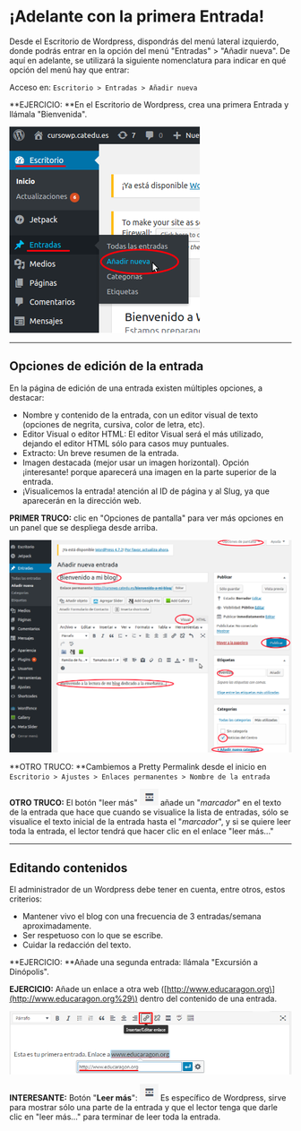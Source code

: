 # ¡Adelante con la primera Entrada!

Desde el Escritorio de Wordpress, dispondrás del menú lateral izquierdo, donde podrás entrar en la opción del menú "Entradas" &gt; "Añadir nueva". De aquí en adelante, se utilizará la siguiente nomenclatura para indicar en qué opción del menú hay que entrar:

Acceso en: `Escritorio > Entradas > Añadir nueva`

**EJERCICIO: **En el Escritorio de Wordpress, crea una primera Entrada y llámala "Bienvenida".

![](/assets/nueva_entrada.png)

---

## Opciones de edición de la entrada

En la página de edición de una entrada existen múltiples opciones, a destacar:

* Nombre y contenido de la entrada, con un editor visual de texto \(opciones de negrita, cursiva, color de letra, etc\).
* Editor Visual o editor HTML: El editor Visual será el más utilizado, dejando el editor HTML sólo para casos muy puntuales.
* Extracto: Un breve resumen de la entrada.
* Imagen destacada \(mejor usar un imagen horizontal\). Opción ¡interesante! porque aparecerá una imagen en la parte superior de la entrada.
* ¡Visualicemos la entrada! atención al ID de página y al Slug, ya que aparecerán en la dirección web.

**PRIMER TRUCO:** clic en "Opciones de pantalla" para ver más opciones en un panel que se despliega desde arriba.

![](/assets/editar_entrada_blog.png)

**OTRO TRUCO: **Cambiemos a Pretty Permalink desde el inicio en `Escritorio > Ajustes > Enlaces permanentes > Nombre de la entrada`

**OTRO TRUCO:** El botón "leer más"  ![](/assets/leer-mas.png) añade un "_marcador_" en el texto de la entrada que hace que cuando se visualice la lista de entradas, sólo se visualice el texto inicial de la entrada hasta el "_marcador_", y si se quiere leer toda la entrada, el lector tendrá que hacer clic en el enlace "leer más..."

---

## Editando contenidos

El administrador de un Wordpress debe tener en cuenta, entre otros, estos criterios:

* Mantener vivo el blog con una frecuencia de 3 entradas/semana aproximadamente.
* Ser respetuoso con lo que se escribe.
* Cuidar la redacción del texto.

**EJERCICIO: **Añade una segunda entrada: llámala "Excursión a Dinópolis".

**EJERCICIO:** Añade un enlace a otra web \([http://www.educaragon.org\](http://www.educaragon.org%29\) dentro del contenido de una entrada.

![](/assets/crear-enlace.png)

**INTERESANTE:** Botón "**Leer más**": ![](/assets/leer-mas.png) Es específico de Wordpress, sirve para mostrar sólo una parte de la entrada y que el lector tenga que darle clic en "leer más..." para terminar de leer toda la entrada.

